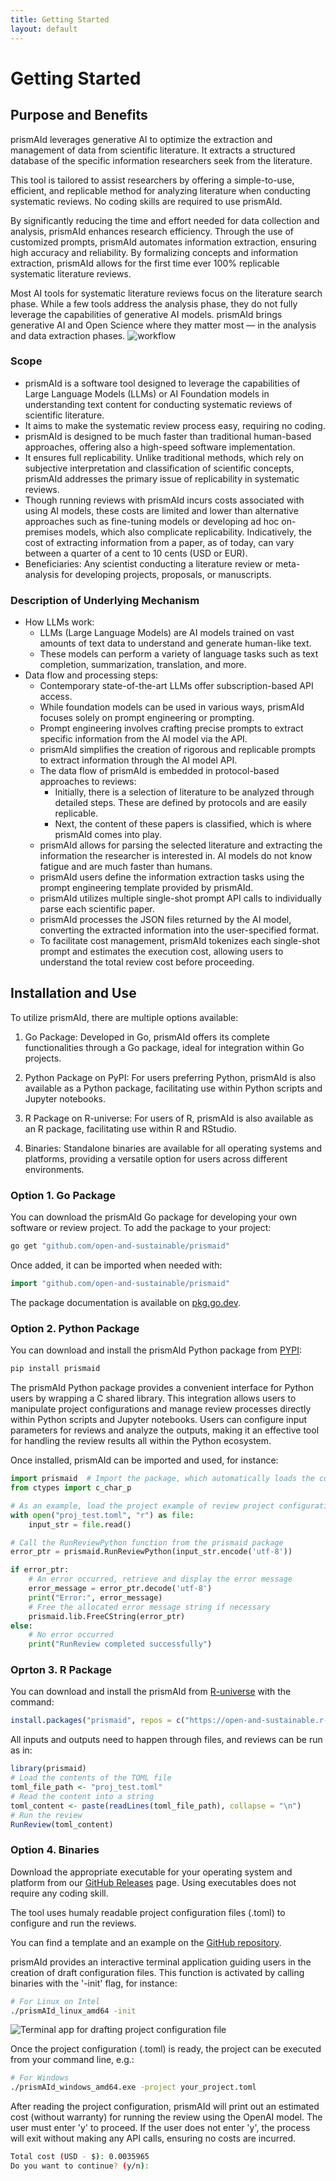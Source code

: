 ```yaml
---
title: Getting Started
layout: default
---
```


# Getting Started

## Purpose and Benefits
prismAId leverages generative AI to optimize the extraction and management of data from scientific literature. It extracts a structured database of the specific information researchers seek from the literature.

This tool is tailored to assist researchers by offering a simple-to-use, efficient, and replicable method for analyzing literature when conducting systematic reviews. No coding skills are required to use prismAId.

By significantly reducing the time and effort needed for data collection and analysis, prismAId enhances research efficiency. Through the use of customized prompts, prismAId automates information extraction, ensuring high accuracy and reliability. By formalizing concepts and information extraction, prismAId allows for the first time ever 100% replicable systematic literature reviews.

Most AI tools for systematic literature reviews focus on the literature search phase. While a few tools address the analysis phase, they do not fully leverage the capabilities of generative AI models. prismAId brings generative AI and Open Science where they matter most — in the analysis and data extraction phases.
![workflow](https://raw.githubusercontent.com/ricboer0/prismaid/main/figures/prismAId_workflow.png)

### Scope
- prismAId is a software tool designed to leverage the capabilities of Large Language Models (LLMs) or AI Foundation models in understanding text content for conducting systematic reviews of scientific literature.
- It aims to make the systematic review process easy, requiring no coding.
- prismAId is designed to be much faster than traditional human-based approaches, offering also a high-speed software implementation.
- It ensures full replicability. Unlike traditional methods, which rely on subjective interpretation and classification of scientific concepts, prismAId addresses the primary issue of replicability in systematic reviews.
- Though running reviews with prismAId incurs costs associated with using AI models, these costs are limited and lower than alternative approaches such as fine-tuning models or developing ad hoc on-premises models, which also complicate replicability. Indicatively, the cost of extracting information from a paper, as of today, can vary between a quarter of a cent to 10 cents (USD or EUR).
- Beneficiaries: Any scientist conducting a literature review or meta-analysis for developing projects, proposals, or manuscripts.

### Description of Underlying Mechanism
- How LLMs work:
  - LLMs (Large Language Models) are AI models trained on vast amounts of text data to understand and generate human-like text.
  - These models can perform a variety of language tasks such as text completion, summarization, translation, and more.  
- Data flow and processing steps:
  - Contemporary state-of-the-art LLMs offer subscription-based API access.
  - While foundation models can be used in various ways, prismAId focuses solely on prompt engineering or prompting.
  - Prompt engineering involves crafting precise prompts to extract specific information from the AI model via the API.
  - prismAId simplifies the creation of rigorous and replicable prompts to extract information through the AI model API.
  - The data flow of prismAId is embedded in protocol-based approaches to reviews:
    - Initially, there is a selection of literature to be analyzed through detailed steps. These are defined by protocols and are easily replicable. 
    - Next, the content of these papers is classified, which is where prismAId comes into play.
  - prismAId allows for parsing the selected literature and extracting the information the researcher is interested in. AI models do not know fatigue and are much faster than humans.
  - prismAId users define the information extraction tasks using the prompt engineering template provided by prismAId.
  - prismAId utilizes multiple single-shot prompt API calls to individually parse each scientific paper.
  - prismAId processes the JSON files returned by the AI model, converting the extracted information into the user-specified format.
  - To facilitate cost management, prismAId tokenizes each single-shot prompt and estimates the execution cost, allowing users to understand the total review cost before proceeding.

## Installation and Use
To utilize prismAId, there are multiple options available:

1. Go Package: Developed in Go, prismAId offers its complete functionalities through a Go package, ideal for integration within Go projects.

2. Python Package on PyPI: For users preferring Python, prismAId is also available as a Python package, facilitating use within Python scripts and Jupyter notebooks.

3. R Package on R-universe: For users of R, prismAId is also available as an R package, facilitating use within R and RStudio.

3. Binaries: Standalone binaries are available for all operating systems and platforms, providing a versatile option for users across different environments.

### Option 1. Go Package
You can download the prismAId Go package for developing your own software or review project. To add the package to your project:
```bash
go get "github.com/open-and-sustainable/prismaid"
```
Once added, it can be imported when needed with:
```go
import "github.com/open-and-sustainable/prismaid"
```
The package documentation is available on [pkg.go.dev](https://pkg.go.dev/github.com/open-and-sustainable/prismaid).

### Option 2. Python Package
You can download and install the prismAId Python package from [PYPI](https://pypi.org/project/prismaid/):
```bash
pip install prismaid
```

The prismAId Python package provides a convenient interface for Python users by wrapping a C shared library. This integration allows users to manipulate project configurations and manage review processes directly within Python scripts and Jupyter notebooks. Users can configure input parameters for reviews and analyze the outputs, making it an effective tool for handling the review results all within the Python ecosystem.

Once installed, prismAId can be imported and used, for instance:
```python
import prismaid  # Import the package, which automatically loads the correct shared library for the OS
from ctypes import c_char_p

# As an example, load the project example of review project configuration
with open("proj_test.toml", "r") as file:
    input_str = file.read()

# Call the RunReviewPython function from the prismaid package
error_ptr = prismaid.RunReviewPython(input_str.encode('utf-8'))

if error_ptr:
    # An error occurred, retrieve and display the error message
    error_message = error_ptr.decode('utf-8')
    print("Error:", error_message)
    # Free the allocated error message string if necessary
    prismaid.lib.FreeCString(error_ptr)
else:
    # No error occurred
    print("RunReview completed successfully")
```

### Oprton 3. R Package
You can download and install the prismAId from [R-universe](https://open-and-sustainable.r-universe.dev/prismaid) with the command:
```r
install.packages("prismaid", repos = c("https://open-and-sustainable.r-universe.dev", "https://cloud.r-project.org"))
```

All inputs and outputs need to happen through files, and reviews can be run as in:
```r
library(prismaid)
# Load the contents of the TOML file
toml_file_path <- "proj_test.toml"
# Read the content into a string
toml_content <- paste(readLines(toml_file_path), collapse = "\n")
# Run the review
RunReview(toml_content)
```

### Option 4. Binaries 
Download the appropriate executable for your operating system and platform from our [GitHub Releases](https://github.com/open-and-sustainable/prismaid/releases) page. Using executables does not require any coding skill.

The tool uses humaly readable project configuration files (.toml) to configure and run the reviews.

You can find a template and an example on the [GitHub repository](https://github.com/open-and-sustainable/prismaid/tree/main/projects).

prismAId provides an interactive terminal application guiding users in the creation of draft configuration files. This function is activated by calling binaries with the '-init' flag, for instance: 

```bash
# For Linux on Intel
./prismAId_linux_amd64 -init
```

![Terminal app for drafting project configuration file](https://raw.githubusercontent.com/ricboer0/prismaid/main/figures/terminal.gif)

Once the project configuration (.toml) is ready, the project can be executed from your command line, e.g.:

```bash
# For Windows
./prismAId_windows_amd64.exe -project your_project.toml
```

After reading the project configuration, prismAId will print out an estimated cost (without warranty) for running the review using the OpenAI model. The user must enter 'y' to proceed. If the user does not enter 'y', the process will exit without making any API calls, ensuring no costs are incurred.
```bash
Total cost (USD - $): 0.0035965
Do you want to continue? (y/n): 
```

<div id="wcb" class="carbonbadge"></div>
<script src="https://unpkg.com/website-carbon-badges@1.1.3/b.min.js" defer></script>